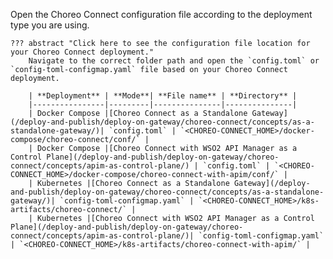
Open the Choreo Connect configuration file according to the deployment type you are using.

    ??? abstract "Click here to see the configuration file location for your Choreo Connect deployment."
        Navigate to the correct folder path and open the `config.toml` or `config-toml-configmap.yaml` file based on your Choreo Connect deployment.

        | **Deployment** | **Mode**| **File name** | **Directory** |
        |----------------|---------|---------------|---------------|
        | Docker Compose |[Choreo Connect as a Standalone Gateway](/deploy-and-publish/deploy-on-gateway/choreo-connect/concepts/as-a-standalone-gateway/)| `config.toml` | `<CHOREO-CONNECT_HOME>/docker-compose/choreo-connect/conf/` |
        | Docker Compose |[Choreo Connect with WSO2 API Manager as a Control Plane](/deploy-and-publish/deploy-on-gateway/choreo-connect/concepts/apim-as-control-plane/) | `config.toml` | `<CHOREO-CONNECT_HOME>/docker-compose/choreo-connect-with-apim/conf/` |
        | Kubernetes |[Choreo Connect as a Standalone Gateway](/deploy-and-publish/deploy-on-gateway/choreo-connect/concepts/as-a-standalone-gateway/)| `config-toml-configmap.yaml` | `<CHOREO-CONNECT_HOME>/k8s-artifacts/choreo-connect/` |
        | Kubernetes |[Choreo Connect with WSO2 API Manager as a Control Plane](/deploy-and-publish/deploy-on-gateway/choreo-connect/concepts/apim-as-control-plane/)| `config-toml-configmap.yaml` | `<CHOREO-CONNECT_HOME>/k8s-artifacts/choreo-connect-with-apim/` |
